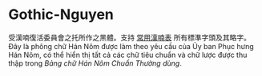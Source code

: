 # Gothic-Nguyen
受漢喃復活委員會之托所作之黑體。支持 [常用漢喃表](http://www.hannom-rcv.org/wi/index.php/%E6%A8%99%E6%BA%96%E5%8C%96:%E6%A6%9C%F0%A1%A8%B8%E6%BC%A2%E5%96%83%E6%BA%96) 所有標準字頭及其略字。  
Đây là phông chữ Hán Nôm được làm theo yêu cầu của Ủy ban Phục hưng Hán Nôm, có thể hiển thị tất cả các chữ tiêu chuẩn và chữ lược được thu thập trong *Bảng chữ Hán Nôm Chuẩn Thường dùng*.
